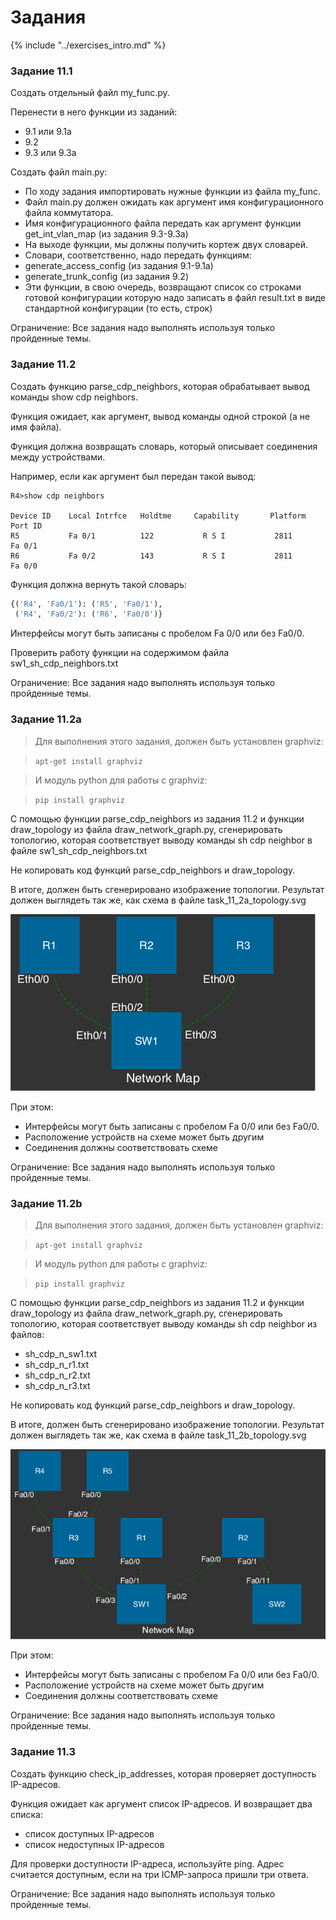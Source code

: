 # Задания

{% include "../exercises_intro.md" %}

### Задание 11.1

Создать отдельный файл my_func.py.

Перенести в него функции из заданий:
* 9.1 или 9.1a
* 9.2
* 9.3 или 9.3a

Создать файл main.py:
* По ходу задания импортировать нужные функции из файла my_func.
* Файл main.py должен ожидать как аргумент имя конфигурационного файла коммутатора.
* Имя конфигурационного файла передать как аргумент функции get_int_vlan_map (из задания 9.3-9.3a)
 * На выходе функции, мы должны получить кортеж двух словарей.
* Словари, соответственно, надо передать функциям:
 * generate_access_config (из задания 9.1-9.1a)
 * generate_trunk_config (из задания 9.2)
* Эти функции, в свою очередь, возвращают список со строками готовой конфигурации
которую надо записать в файл result.txt в виде стандартной конфигурации (то есть, строк)

Ограничение: Все задания надо выполнять используя только пройденные темы.


### Задание 11.2

Создать функцию parse_cdp_neighbors, которая обрабатывает
вывод команды show cdp neighbors.

Функция ожидает, как аргумент, вывод команды одной строкой (а не имя файла).

Функция должна возвращать словарь, который описывает соединения между устройствами.

Например, если как аргумент был передан такой вывод:
```
R4>show cdp neighbors

Device ID    Local Intrfce   Holdtme     Capability       Platform    Port ID
R5           Fa 0/1          122           R S I           2811       Fa 0/1
R6           Fa 0/2          143           R S I           2811       Fa 0/0
```

Функция должна вернуть такой словарь:
```python
{('R4', 'Fa0/1'): ('R5', 'Fa0/1'),
 ('R4', 'Fa0/2'): ('R6', 'Fa0/0')}
```

Интерфейсы могут быть записаны с пробелом Fa 0/0 или без Fa0/0.

Проверить работу функции на содержимом файла sw1_sh_cdp_neighbors.txt

Ограничение: Все задания надо выполнять используя только пройденные темы.


### Задание 11.2a

> Для выполнения этого задания, должен быть установлен graphviz:

> ```apt-get install graphviz```

> И модуль python для работы с graphviz:

> ```pip install graphviz```

С помощью функции parse_cdp_neighbors из задания 11.2
и функции draw_topology из файла draw_network_graph.py,
сгенерировать топологию, которая соответствует выводу
команды sh cdp neighbor в файле sw1_sh_cdp_neighbors.txt

Не копировать код функций parse_cdp_neighbors и draw_topology.

В итоге, должен быть сгенерировано изображение топологии.
Результат должен выглядеть так же, как схема в файле task_11_2a_topology.svg

![task_8_2a_topology](https://raw.githubusercontent.com/natenka/PyNEng/master/images/08_modules/task_8_2a_topology.png)

При этом:
* Интерфейсы могут быть записаны с пробелом Fa 0/0 или без Fa0/0.
* Расположение устройств на схеме может быть другим
* Соединения должны соответствовать схеме

Ограничение: Все задания надо выполнять используя только пройденные темы.



### Задание 11.2b

> Для выполнения этого задания, должен быть установлен graphviz:

> ```apt-get install graphviz```

> И модуль python для работы с graphviz:

> ```pip install graphviz```

С помощью функции parse_cdp_neighbors из задания 11.2
и функции draw_topology из файла draw_network_graph.py,
сгенерировать топологию, которая соответствует выводу
команды sh cdp neighbor из файлов:
* sh_cdp_n_sw1.txt
* sh_cdp_n_r1.txt
* sh_cdp_n_r2.txt
* sh_cdp_n_r3.txt


Не копировать код функций parse_cdp_neighbors и draw_topology.

В итоге, должен быть сгенерировано изображение топологии.
Результат должен выглядеть так же, как схема в файле task_11_2b_topology.svg

![task_8_2b_topology](https://raw.githubusercontent.com/natenka/PyNEng/master/images/08_modules/task_8_2b_topology.png)

При этом:
* Интерфейсы могут быть записаны с пробелом Fa 0/0 или без Fa0/0.
* Расположение устройств на схеме может быть другим
* Соединения должны соответствовать схеме

Ограничение: Все задания надо выполнять используя только пройденные темы.


### Задание 11.3

Создать функцию check_ip_addresses, которая проверяет доступность IP-адресов.

Функция ожидает как аргумент список IP-адресов.
И возвращает два списка:
* список доступных IP-адресов
* список недоступных IP-адресов

Для проверки доступности IP-адреса, используйте ping.
Адрес считается доступным, если на три ICMP-запроса пришли три ответа.

Ограничение: Все задания надо выполнять используя только пройденные темы.

